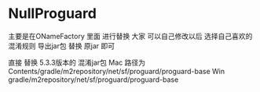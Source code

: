 # NullProguard

主要是在ONameFactory 里面 进行替换
大家 可以自己修改以后 选择自己喜欢的混淆规则 导出jar包 
替换 原jar 即可 

直接 替换  5.3.3版本的 混淆jar包 
Mac 路径为 Contents/gradle/m2repository/net/sf/proguard/proguard-base
Win        gradle/m2repository/net/sf/proguard/proguard-base
